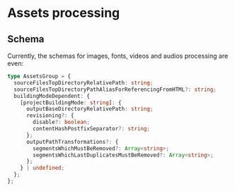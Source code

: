 # Assets processing

## Schema

Currently, the schemas for images, fonts, videos and audios processing are even:

```typescript
type AssetsGroup = {
  sourceFilesTopDirectoryRelativePath: string;
  sourceFilesTopDirectoryPathAliasForReferencingFromHTML?: string;
  buildingModeDependent: {
    [projectBuildingMode: string]: {
      outputBaseDirectoryRelativePath: string;
      revisioning?: {
        disable?: boolean;
        contentHashPostfixSeparator?: string;
      };
      outputPathTransformations?: {
        segmentsWhichMustBeRemoved?: Array<string>;
        segmentsWhichLastDuplicatesMustBeRemoved?: Array<string>;
      };
    } | undefined;
  };
};
```

